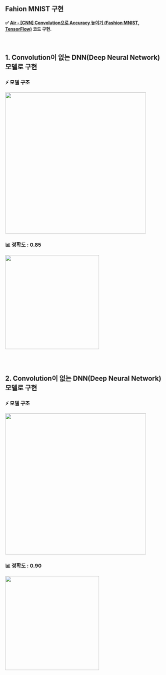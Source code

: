 ## Fahion MNIST 구현

#### ✅ [Air - [CNN] Convolution으로 Accuracy 높이기 (Fashion MNIST, TensorFlow)](https://airsbigdata.tistory.com/219) 코드 구현.

<br>

## 1. Convolution이 없는 DNN(Deep Neural Network) 모델로 구현
### ⚡ 모델 구조

<img src="https://user-images.githubusercontent.com/53934639/160550097-9618a9a7-0fa0-4000-b5fc-ddf3d018542d.png" style="width:450px">

### 📊 정확도 : 0.85
<img src="https://user-images.githubusercontent.com/53934639/160550272-2c6d995e-10ac-4e27-9aea-f8eb25979894.png" style="width:300px">

<br><br>

## 2. Convolution이 없는 DNN(Deep Neural Network) 모델로 구현
### ⚡ 모델 구조

<img src="https://user-images.githubusercontent.com/53934639/160550536-fc920632-69ab-4780-90d2-8b58322f1988.png" style="width:450px">


### 📊 정확도 : 0.90

<img src="https://user-images.githubusercontent.com/53934639/160550576-cb6ae6ba-a92d-4448-a7ca-d42e7e31bfc2.png" style="width:300px">




